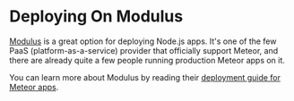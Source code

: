 # Deploying On Modulus

[Modulus](https://modulus.io/) is a great option for deploying Node.js apps. It's one of the few PaaS (platform-as-a-service) provider that officially support Meteor, and there are already quite a few people running production Meteor apps on it.

You can learn more about Modulus by reading their [deployment guide for Meteor apps](http://help.modulus.io/customer/portal/articles/1647770-using-meteor-with-modulus).

